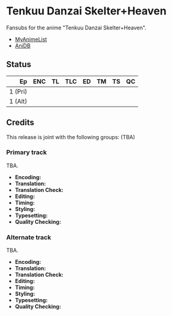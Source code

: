 # Tenkuu Danzai Skelter+Heaven

Fansubs for the anime "Tenkuu Danzai Skelter+Heaven".

* [MyAnimeList](https://myanimelist.net/anime/3287/Tenkuu_Danzai_Skelter_Heaven)
* [AniDB](https://anidb.net/anime/2698)

## Status

|      Ep | ENC | TL | TLC | ED | TM | TS | QC |
|--------:|:---:|:--:|:---:|:--:|:--:|:--:|:--:|
| 1 (Pri) |     |    |     |    |    |    |    |
| 1 (Alt) |     |    |     |    |    |    |    |

## Credits

This release is joint with the following groups: (TBA)

### Primary track

TBA.

* **Encoding:**
* **Translation:**
* **Translation Check:**
* **Editing:**
* **Timing:**
* **Styling:**
* **Typesetting:**
* **Quality Checking:**

### Alternate track

TBA.

* **Encoding:**
* **Translation:**
* **Translation Check:**
* **Editing:**
* **Timing:**
* **Styling:**
* **Typesetting:**
* **Quality Checking:**
